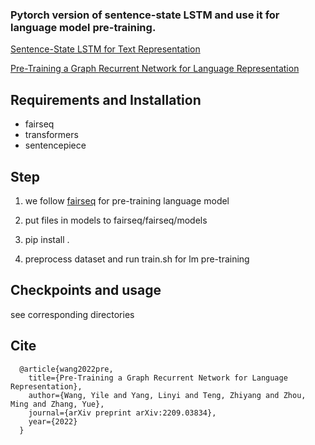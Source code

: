 ### Pytorch version of sentence-state LSTM and use it for language model pre-training.

[Sentence-State LSTM for Text Representation](https://aclanthology.org/P18-1030.pdf)

[Pre-Training a Graph Recurrent Network for Language Representation](https://arxiv.org/pdf/2209.03834.pdf)

## Requirements and Installation

* fairseq
* transformers
* sentencepiece


## Step

1. we follow [fairseq](https://github.com/pytorch/fairseq) for pre-training language model

2. put files in models to fairseq/fairseq/models

3. pip install . 

4. preprocess dataset and run train.sh for lm pre-training


## Checkpoints and usage

see corresponding directories


## Cite

      @article{wang2022pre,
        title={Pre-Training a Graph Recurrent Network for Language Representation},
        author={Wang, Yile and Yang, Linyi and Teng, Zhiyang and Zhou, Ming and Zhang, Yue},
        journal={arXiv preprint arXiv:2209.03834},
        year={2022}
      }
